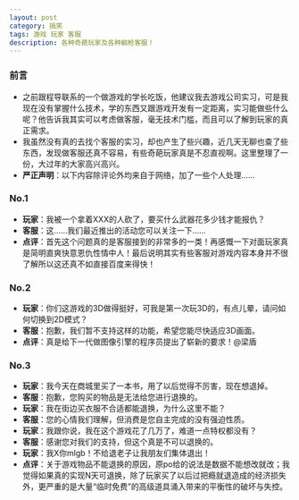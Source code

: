 ```yaml
---
layout: post
category: 搞笑
tags: 游戏 玩家 客服
description: 各种奇葩玩家及各种躺枪客服！
---
```


### 前言

  * 之前跟程导联系的一个做游戏的学长吃饭，他建议我去游戏公司实习，可是我现在没有掌握什么技术，学的东西又跟游戏开发有一定距离，实习能做些什么呢？他告诉我其实可以考虑做客服，毫无技术门槛，而且可以了解到玩家的真正需求。
  * 我虽然没有真的去找个客服的实习，却也产生了些兴趣，近几天无聊也查了些东西，发现做客服还真不容易，有些奇葩玩家真是不忍直视啊。这里整理了一份，大过年的大家高兴高兴。
  * **严正声明**：以下内容除评论外均来自于网络，加了一些个人处理……
  
### No.1
  * **玩家**：我被一个拿着XXX的人砍了，要买什么武器花多少钱才能报仇？  
  * **客服**：这……我们最近推出的活动您可以关注一下……  
  * **点评**：首先这个问题真的是客服接到的非常多的一类！再感慨一下对面玩家真是简明直爽快意恩仇性情中人！最后说明其实有些客服对游戏内容本身并不很了解所以这还真不如直接百度来得快！  

### No.2
  * **玩家**：你们这游戏的3D做得挺好，可我是第一次玩3D的，有点儿晕，请问如何切换到2D模式？  
  * **客服**：抱歉，我们暂不支持这样的功能，希望您能尽快适应3D画面。    
  * **点评**：真是给下一代做图像引擎的程序员提出了崭新的要求！@梁盾  

### No.3
  * **玩家**：我今天在商城里买了一本书，用了以后觉得不厉害，现在想退掉。  
  * **客服**：抱歉，您购买的物品是无法给您进行退换的。  
  * **玩家**：我在街边买衣服不合适都能退换，为什么这里不能？  
  * **客服**：您的心情我们理解，但消费是您自主完成的没有强迫性质。  
  * **玩家**：我跟你说，我在这个游戏花了几万了，难道一点特权都没有？  
  * **客服**：感谢您对我们的支持，但这个真是不可以退换的。  
  * **玩家**：我X你mlgb！不给退老子让我朋友们集体退出！  
  * **点评**：关于游戏物品不能退换的原因，原po给的说法是数据不能想改就改；我觉得如果真的实现N天可退换，除了玩家买了以后过把瘾就退造成的经济损失外，更严重的是大量“临时免费”的高级道具涌入带来的平衡性的破坏与失控。  


